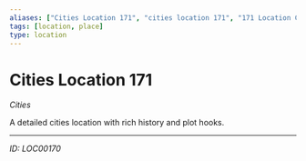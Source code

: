 ```yaml
---
aliases: ["Cities Location 171", "cities location 171", "171 Location Cities"]
tags: [location, place]
type: location
---
```


# Cities Location 171

*Cities*

A detailed cities location with rich history and plot hooks.

---
*ID: LOC00170*